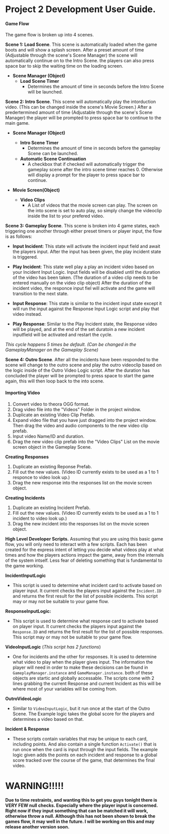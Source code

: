 # Project 2 Development User Guide.
####  Game Flow
The game flow is broken up into 4 scenes.

**Scene 1: Load Scene**. This scene is automatically loaded when the game boots and will show a splash screen. After a preset amount of time (Adjustable through the scene's Scene Manager) the scene will automatically continue on to the Intro Scene. the players can also press space bar to skip the waiting time on the loading screen.

*  **Scene Manager (Object)**  
    * **Load Scene Timer**  
        * Determines the amount of time in seconds before the Intro Scene will be launched.

**Scene 2: Intro Scene**. This scene will automatically play the intorduction video. (This can be changed inside the scene's Movie Screen.) After a predertermined amount of time (Adjustable through the scene's Scene Manager) the player will be prompted to press space bar to continue to the main game.

* **Scene Manager (Object)**
    * **Intro Scene Timer**
        * Determines the amount of time in seconds before the gameplay Scene can be launched.
    * **Automatic Scene Continuation**
        * A checkbox that if checked will automatically trigger the gameplay scene after the intro scene timer reaches 0. Otherwise will display a prompt for the player to press space bar to continue.

* **Movie Screen(Object)**
    * **Video Clips**
        * A List of videos that the movie screen can play. The screen on the into scene is set to auto play, so simply change the videoclip inside the list to your prefered video.

**Scene 3: Gameplay Scene**. This scene is broken into 4 game states, each triggering one another through either preset timers or player input, the flow is as follows:

* **Input Incident**: This state will activate the incident input field and await the players input. After the input has been given, the play incident state is triggered.

* **Play Incident**: This state well play a play an incident video based on your Incident Input	Logic. Input fields will be disabled until the duration of the video has been taken. (The duration of a video clip needs to be entered manually on the video clip object) After the duration of the incident video, the responce input fiel will activate and the game will 	transition to the next state.

* **Input Response**: This state is similar to the incident input state except it will run the input against the Response Input Logic script and play that video instead.

* **Play Response**: Similar to the Play Incident state, the Response video will be played, and	at the end of the set duratoin a new incident inputfield will be activated and restart the cycle. 

*This cycle happens 5 times be default. (Can be changed in the GameplayManager on the Gameplay Scene)*

**Scene 4: Outro Scene**. After all the incidents have been responded to the scene will change to the outro scene and play the outro videoclip based on the logic inside of the Outro Video Logic script. After the duration has concluded the player will be prompted to press space to start the game again, this will then loop back to the into scene.

#### Importing Video
1. Convert video to theora OGG format.
2. Drag video file into the "Videos" Folder in the project window.
3. Duplicate an existing Video Clip Prefab.
4. Expand video file that you have just dragged into the project window. Then drag the video and audio components to the new video clip prefab.
5. Input video Name/ID and duration.
6. Drag the new video clip prefab into the "Video Clips" List on the movie screen object in the Gameplay Scene.

**Creating Responses**
1. Duplicate an existing Reponse Prefab.
2. Fill out the new values. (Video ID currently exists to be used as a 1 to 1 responce to video look up.)
3. Drag the new response into the responses list on the movie screen object.

**Creating Incidents**
1. Duplicate an existing Incident Prefab.
2. Fill out the new values. (Video ID currently exists to be used as a 1 to 1 incident to video look up.)
3. Drag the new incident into the responses list on the movie screen object.

**High Level Developer Scripts.**
Assuming that you are using this basic game flow, you will only need to interact with a few scripts. Each has been created for the express intent of letting you decide what videos play at what times and how the players actions impact the game, away from the internals of the system intself. Less fear of deleting something that is fundamental to the game working.

**IncidentInputLogic**
* This script is used to determine what incident card to activate based on player input. It current checks the players input against the `Incident.ID` and returns the first result for the list of possible incidents. This script may or may not be suitable to your game flow.

**ResponseInputLogic:**
* This script is used to determine what response card to activate based on player input. It current checks the players input against the `Response.ID` and returns the first result for the list of possible responses. This script may or may not be suitable to your game 	flow.

**VideoInputLogic** (*This script has 2 functions*)
* One for incidents and the other for responses. It is used to determine what video to play when the player gives input. The information the player will need in order to make these decisions can be found in `GameplayManager.instance` and
`GameManager.instance`. both of these objects are startic and globally accessable. The scripts come with 2 lines grabbing the current Response and current Incident as this will be where most of your variables will be coming from.

**OutroVideoLogic**
* Similar to `VideoInputLogic`, but it run once at the start of the Outro Scene. The Example logic takes the global score for the players and determines a video based on that.

**Incident & Response**
* These scripts contain variables that may be unique to each card, including points. And also contain a single function `Activate()` that is run once when the card is input through the input fields. The example logic given adds the points on each incident and response to a global score tracked over the course of the game, that determines the final video.

# WARNING!!!!!
**Due to time restraints, and wanting this to get you guys tonight there is VERY FEW null checks. Especially where the player input is concerned. Right now if they input something that can be matched it will work, otherwise throw a null. Although this has not been shown to break the games flow, it may well in the future. I will be working on this and
may release another version soon.**
